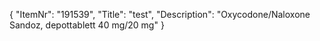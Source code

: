 {
  "ItemNr": "191539",
  "Title": "test",
  "Description": "Oxycodone/Naloxone Sandoz, depottablett 40 mg/20 mg"
}